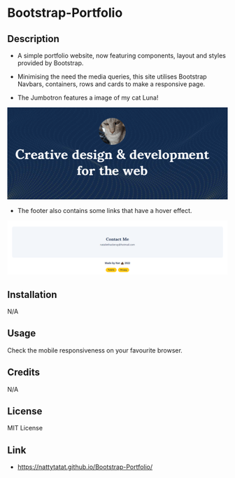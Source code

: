 # Bootstrap-Portfolio

## Description

- A simple portfolio website, now featuring components, layout and styles provided by Bootstrap.

- Minimising the need the media queries, this site utilises Bootstrap Navbars, containers, rows and cards to make a responsive page.

- The Jumbotron features a image of my cat Luna!

![Nat or a Cat](./images/itsnotme.png)

- The footer also contains some links that have a hover effect.

![Screenshot of the Footer](./images/footer-links-with-hover-effects.PNG)

## Installation

N/A

## Usage

Check the mobile responsiveness on your favourite browser.

## Credits

N/A
## License

MIT License

## Link

- https://nattytatat.github.io/Bootstrap-Portfolio/